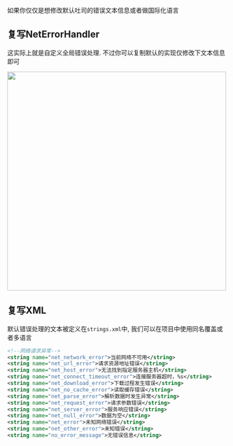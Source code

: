 如果你仅仅是想修改默认吐司的错误文本信息或者做国际化语言

## 复写NetErrorHandler
这实际上就是自定义全局错误处理. 不过你可以复制默认的实现仅修改下文本信息即可

<img src="https://s2.loli.net/2022/03/01/mQNuoUwtxfK8P6E.png" width="500"/>


## 复写XML

默认错误处理的文本被定义在`strings.xml`中, 我们可以在项目中使用同名覆盖或者多语言

```xml
<!--网络请求异常-->
<string name="net_network_error">当前网络不可用</string>
<string name="net_url_error">请求资源地址错误</string>
<string name="net_host_error">无法找到指定服务器主机</string>
<string name="net_connect_timeout_error">连接服务器超时，%s</string>
<string name="net_download_error">下载过程发生错误</string>
<string name="net_no_cache_error">读取缓存错误</string>
<string name="net_parse_error">解析数据时发生异常</string>
<string name="net_request_error">请求参数错误</string>
<string name="net_server_error">服务响应错误</string>
<string name="net_null_error">数据为空</string>
<string name="net_error">未知网络错误</string>
<string name="net_other_error">未知错误</string>
<string name="no_error_message">无错误信息</string>
```